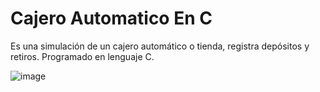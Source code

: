 # Cajero Automatico En C
Es una simulación de un cajero automático o tienda, registra depósitos y retiros. 
Programado en lenguaje C. 

![image](https://github.com/dianamartinezrodri/CajeroAutomaticoEnC/assets/42659134/cc1212fc-0a7e-46be-ab5e-ef06eaa5cd72)
